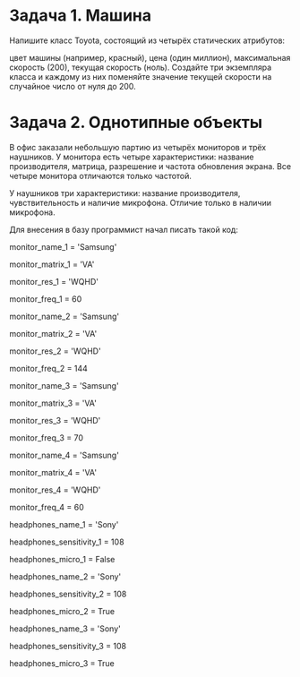 # Задача 1. Машина

Напишите класс Toyota, состоящий из четырёх статических атрибутов: 

цвет машины (например, красный),
цена (один миллион),
максимальная скорость (200),
текущая скорость (ноль).
Создайте три экземпляра класса и каждому из них поменяйте значение текущей скорости на случайное число от нуля до 200.



# Задача 2. Однотипные объекты

В офис заказали небольшую партию из четырёх мониторов и трёх наушников. У монитора есть четыре характеристики: название производителя, матрица, разрешение и частота обновления экрана. Все четыре монитора отличаются только частотой.

У наушников три характеристики: название производителя, чувствительность и наличие микрофона. Отличие только в наличии микрофона.

 

Для внесения в базу программист начал писать такой код:

monitor_name_1 = 'Samsung'

monitor_matrix_1 = 'VA'

monitor_res_1 = 'WQHD'

monitor_freq_1 = 60

monitor_name_2 = 'Samsung'

monitor_matrix_2 = 'VA'

monitor_res_2 = 'WQHD'

monitor_freq_2 = 144

monitor_name_3 = 'Samsung'

monitor_matrix_3 = 'VA'

monitor_res_3 = 'WQHD'

monitor_freq_3 = 70

monitor_name_4 = 'Samsung'

monitor_matrix_4 = 'VA'

monitor_res_4 = 'WQHD'

monitor_freq_4 = 60

 

headphones_name_1 = 'Sony'

headphones_sensitivity_1 = 108

headphones_micro_1 = False

headphones_name_2 = 'Sony'

headphones_sensitivity_2 = 108

headphones_micro_2 = True

headphones_name_3 = 'Sony'

headphones_sensitivity_3 = 108

headphones_micro_3 = True